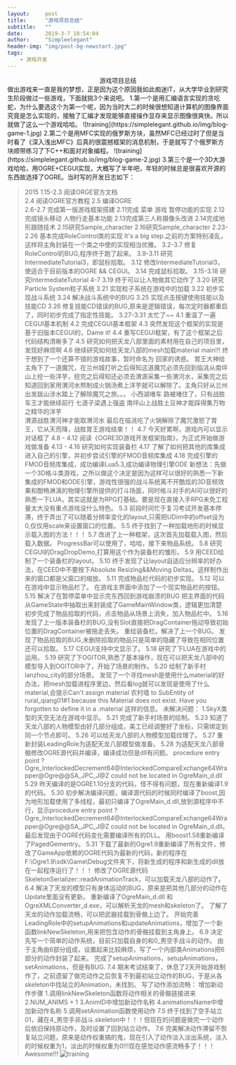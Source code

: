 ```yaml
---
layout:     post
title:      "游戏项目总结"
subtitle:   ""
date:       2019-3-7 18:54:04
author:     "Simpleelegant"
header-img: "img/post-bg-newstart.jpg"
tags:
    - 游戏开发
---
```


 <center>游戏项目总结</center>
 做出游戏来一直是我的梦想，正是因为这个原因我如此痴迷IT，从大学毕业到研究生阶段做过一些游戏，下面就挑3个来说吧。
 1.第一个是用汇编语言实现的贪吃蛇，为什么要选这个为第一个呢，因为当时大二的时候很想知道计算机的图像界面究竟是怎么实现的，接触了汇编才发现能够直接操作显存来显示图像很爽快。所以就做了这么一个游戏哈哈。
 ![training](https://simplelegant.github.io/img/blog-game-1.jpg)
 2.第二个是用MFC实现的俄罗斯方块，虽然MFC已经过时了但是当时看了《深入浅出MFC》后真的很震撼框架的消息机制，于是就写了个俄罗斯方块顺带练习了下C++和面对对象编程。
 ![training](https://simplelegant.github.io/img/blog-game-2.jpg)
 3.第三个是一个3D大游戏哈哈，用OGRE+CEGUI实现，大概写了半年吧，年轻的时候总是很喜欢开源的东西故选择了OGRE。当时写的开发日志如下：

> 2015
1.15-2.3 阅读ORGE官方文档                    
2.4 阅读OGRE官方教程
2.5 编译OGRE                                                  
2.6-2.7 完成第一版游戏框架搭建
2.11完成 菜单 游戏 暂停功能的实现
2.12完成镜头移动 人物行走基本功能
2.13完成第三人称摄像头改进
2.14完成地形跟随技术
2.15研究Sample_character
2.16研究Sample_character
2.23-2.26 基本完成RoleControl类的实现
 It's a big step.之前的方案特别凌乱，这样将主角封装在一个类之中使的实现相当优雅。
3.2-3.7 修复RoleControl的BUG,程序终于跑了起来。
3.9-3.11 研究IntermediateTutorial3，即鼠标拾取。
3.12     修改IntermediateTutorial3，使适合于目前版本的OGRE && CEGUI。
3.14    完成鼠标拾取。
3.15-3.18 研究IntermediateTutorial 4-7
3.19 终于可以让人物做其它动作了
3.20 研究Particle System粒子系统
3.21 实现粒子系统在游戏中的加载
3.22 初步实现战斗系统
3.24 解决战斗系统中的BUG
3.25 实现点击按键使用技能以及技能CD
3.26 修复技能CD错误的BUG,原来是逻辑错误，每次定时器都重启了，同时初步完成了指定性技能。
3.27-3.31 太忙了~~
4.1  重温了一遍CEGUI基本机制
4.2 完成CEGUI基本框架
4.3 突然发现这个框架的实现是基于旧版本CEGUI的，Dame it!
4.4 重写CEGUI框架，有了这个框架之后代码结构清晰多了
4.5 研究如何把天龙八部里面的素材用在自己的项目里，发现好麻烦啊
4.6 继续研究如何给天龙八部的mesh加载material
	main!!!
   终于想到了一个还算不错的游戏故事，暂时命名为 回家的诱惑。
   胃王大神给主角下了一道魔咒，在兰州城打听之后得知这道魔咒必须先回到临洮从南坪山上挖一些洋芋，挖完之后得知还必须去渭源采集一些渭河水，采集完之后知道回到家用渭河水熬制成火锅汤煮上洋芋就可以解除了。主角只好从兰州出发跋山涉水踏上了解除魔咒之旅。。。
   小西湖堵车 路被堵住了，只有战胜车王才能继续前行
   七道子梁遇上强盗
   南坪山上战胜土豆神才能踩得集万物之精华的洋芋  
   渭源战胜渭河神才能取渭河水
   最后在临洮吃了火锅解除了魔咒激怒了胃王，它从天而降，战胜胃王游戏结束！！
4.7 今天好累啊，游戏内可以显示对话框了
4.8 - 4.12 阅读《OGRE3D游戏开发框架指南》，为正式开始做游戏做准备
4.13 - 4.16 研究如何实现装备栏
4.17 了解了如何把其他的库集成进入自己的引擎，并初步尝试引擎的FMOD音频库集成
4.18 完成引擎的FMOD音频库集成，成功编译Lua5.3,成功编译物理引擎ODE
     新想法：先做一个3D格斗类游戏，之所以做这个决定是因为这样可以很好的熟悉一下新集成的FMOD和ODE引擎，游戏性很强的战斗系统离不开酷炫的3D音频效果和酣畅淋漓的物理引擎所提供的打斗场面，同时格斗对手的AI可以很好的熟悉一下LUA，其实这就是为RPG打基础。要是现在直接入手RPG未免工程量太大没有重点游戏没什么特色。
5.3 前段时间忙于复习考试开发基本停滞，终于弄出了可以随着分辨率变化的layout,只需把UDim中的offset设为0,仅仅用scale来设置窗口的位置。
5.5 终于找到了一种加载地形的时候显示载入图的方法！！！
5.7 改进了上一种框架，这次首先加载载入图，然后载入数据。
	ProgressBar可以使用了，哈哈，接下来物品系统。
5.8 研究CEGUI的DragDropDemo,打算用这个作为装备栏的雏形。
5.9 用CEED绘制了一个装备栏的layout。
5.10 终于发现了让layout自适应分辨率的好办法，在CEED中不要按下Absolute Resizing&&Moving Deltas。这样制作出来的窗口都是父窗口的缩放。
5.11 完成物品栏代码的初步实现。
5.12 可以在游戏中显示物品栏了。
     在游戏主界面中添加了一个现实物品栏的按钮。 
5.15 解决了在暂停菜单中显示完东西回到游戏崩溃的BUG
     把主界面的代码从GameState中抽取出来封装成了GameMainWindow类，逻辑更加清楚
     初步完成了物品拾取的代码，点击物品从场景上消失，加入物品栏中。
5.16 发现了上一版本装备栏的BUG,没有Slot直接把DragContainer拖动导致初始位置的DragContainer被拖走丢失。
     重绘装备栏。解决了上一个BUG。
     发现了物品拾取的BUG,未删除拾取的物品只是简单的隐藏了导致在相同位置还可以拾取。
5.17 CEGUI支持中文显示了。
5.18 研究了下LUA在游戏中的运用。
5.19 研究了下OGITOR,熟悉了基本操作，现在可以把天龙八部中的模型导入到OGITOR中了，开始了场景的制作。
5.20 绘制了新手村lanzhou_city的部分场景。
     发现了一个寻找mesh是使用什么material的好办法，把mesh加载进程序里边，然后看log就可以发现是使用了什么material,会提示Can't assign material 农村墙 to SubEntity of rural_qiang01#1 because this Material does not exist. Have you forgotten to define it in a .material 这样的信息。
     未解决问题：
     1.SkyX类型的天空无法在游戏中显示。 
5.21 完成了新手村场景的绘制。
5.23 知道了天龙八部的人物模型由好几部分组成，美工已经调整好了坐标，只需绑定到同一个节点即可。
5.26 可以给天龙八部的人物模型加载纹理了。
5.27 重新封装LeadingRole为适配天龙八部模型做准备。
5.28 为适配天龙八部骨骼修改OGRE源代码并编译，编译成功但是dll有问题。 
procedure entry point ?Ogre_InterlockedDecrement64@InterlockedCompareExchange64Wrapper@Ogre@@SA_JPC_J@Z could not be located in OgreMain_d.dll
5.29 昨天编译的是OGRE1.10分支的代码，怪不得有问题，现在重新编译1.9的代码。
5.30 初步解决编译问题，编译源代码的时候同时编译了boost,因为地形加载使用了多线程，最初只编译了OgreMain_d.dll,放到源程序中不行，显示procedure entry point ?Ogre_InterlockedDecrement64@InterlockedCompareExchange64Wrapper@Ogre@@SA_JPC_J@Z could not be located in OgreMain_d.dll。最后发现由于OGRE代码变化需要编译所有的DLL。
用boost1.58重新编译了PagedGementry。
5.31 下载了最新的Ogre1.9重新编译了所有文件，修改了GameApp依赖的OGRE代码为最新的代码，新的程序在F:\Ogre1.9\sdk\Game\Debug文件夹下，将新生成的程序和新生成的dll放在一起程序运行了！！！
    修改了OGRE源代码SkeletonSerializer::readAnimationTrack，可以加载天龙八部的动作了。
6.4 解决了天龙的模型只有身体运动的BUG，原来是把其他几部分的动作在Update里面没有更新。
重新编译了OgreMain_d.dll 和 OgreXMLConverter_d.exe，可以解析天龙的mesh和skeleton了。
了解了天龙的动作加载流畅，可以把武器挂载到骨骼上边了。
开始完善LeadingRole中的setupAnimations和updateAnimations，增加了一个新函数linkNewSkeleton,用来把包含动作的骨骼挂载到主角身上。
6.9 决定先写一个简单的动作系统，目前只加载自身的和0_男空手战斗的动作。
    由于主角由6部分组成，设置起来比较麻烦，写了一个内部类Animations把6部分的动作封装了起来。
    完成了setupAnimations，setupAnimations，setAnimations，但是有BUG.
7.4 期末考试结束了，休息了2天开始游戏制作了，之前遗留了做完动作之后恢复不到最初站立动作的BUG，于是从各skeleton中找站立的Animation，未找到。
    写了动作添加流畅：
增加新动作步骤
1.调用linkNewSkeleton函数将动作相关的骨骼链接进来
2.NUM_ANIMS + 1
3.AnimID中增加新动作名称
4.animationsName中增加新动作名称
5.调用setAnimation函数使用动作
7.5 终于找到了空手站立01，藏在4_男空手非战斗.skeleton中！！！但现在的问题是做完一个动作后依旧保持原动作，及时设置了回到站立动作。
7.6 完美解决动作滞留不恢复站立问题，原来是动作权重搞的鬼，现在引入了动作淡入淡出系统，淡入的时候权重为1，淡出的时候权重为0!!!现在感觉动作感流畅多了！！！Awesome!!!
 ![training](https://simplelegant.github.io/img/blog-game-3.jpg)